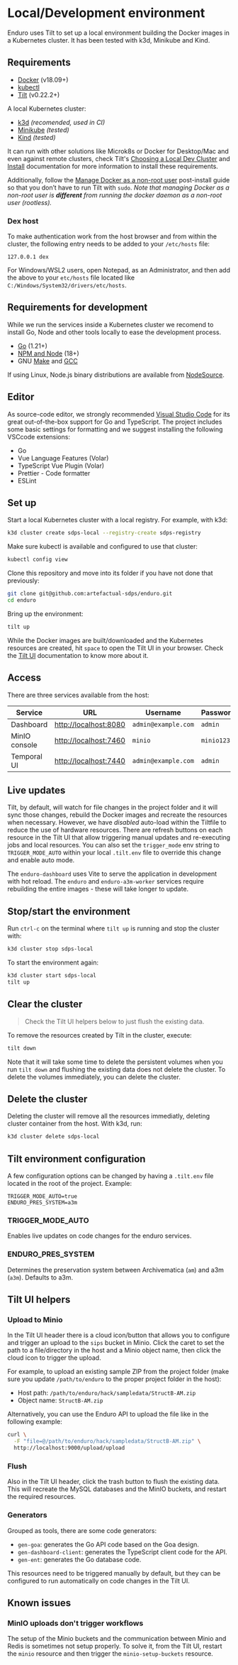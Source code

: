 # Local/Development environment

Enduro uses Tilt to set up a local environment building the Docker images in a
Kubernetes cluster. It has been tested with k3d, Minikube and Kind.

## Requirements

- [Docker] (v18.09+)
- [kubectl]
- [Tilt] (v0.22.2+)

A local Kubernetes cluster:

- [k3d] _(recomended, used in CI)_
- [Minikube] _(tested)_
- [Kind] _(tested)_

It can run with other solutions like Microk8s or Docker for Desktop/Mac and
even against remote clusters, check Tilt's [Choosing a Local Dev Cluster] and
[Install] documentation for more information to install these requirements.

Additionally, follow the [Manage Docker as a non-root user] post-install guide
so that you don’t have to run Tilt with `sudo`. _Note that managing Docker as a
non-root user is **different** from running the docker daemon as a non-root user
(rootless)._

### Dex host

To make authentication work from the host browser and from within the cluster,
the following entry needs to be added to your `/etc/hosts` file:

```text
127.0.0.1 dex
```

For Windows/WSL2 users, open Notepad, as an Administrator, and then add the above
to your `etc/hosts` file located like `C:/Windows/System32/drivers/etc/hosts`.

## Requirements for development

While we run the services inside a Kubernetes cluster we recomend to install
Go, Node and other tools locally to ease the development process.

- [Go] (1.21+)
- [NPM and Node] (18+)
- GNU [Make] and [GCC]

If using Linux, Node.js binary distributions are available from [NodeSource].

## Editor

As source-code editor, we strongly recommended [Visual Studio Code] for its
great out-of-the-box support for Go and TypeScript. The project includes some
basic settings for formatting and we suggest installing the following VSCcode
extensions:

- Go
- Vue Language Features (Volar)
- TypeScript Vue Plugin (Volar)
- Prettier - Code formatter
- ESLint

## Set up

Start a local Kubernetes cluster with a local registry. For example, with k3d:

```bash
k3d cluster create sdps-local --registry-create sdps-registry
```

Make sure kubectl is available and configured to use that cluster:

```bash
kubectl config view
```

Clone this repository and move into its folder if you have not done that
previously:

```bash
git clone git@github.com:artefactual-sdps/enduro.git
cd enduro
```

Bring up the environment:

```bash
tilt up
```

While the Docker images are built/downloaded and the Kubernetes resources are
created, hit `space` to open the Tilt UI in your browser. Check the [Tilt UI]
documentation to know more about it.

## Access

There are three services available from the host:

| Service       | URL                     | Username            | Password   |
| ------------- | ----------------------- | ------------------- | ---------- |
| Dashboard     | <http://localhost:8080> | `admin@example.com` | `admin`    |
| MinIO console | <http://localhost:7460> | `minio`             | `minio123` |
| Temporal UI   | <http://localhost:7440> | `admin@example.com` | `admin`    |

## Live updates

Tilt, by default, will watch for file changes in the project folder and it will
sync those changes, rebuild the Docker images and recreate the resources when
necessary. However, we have _disabled_ auto-load within the Tiltfile to reduce
the use of hardware resources. There are refresh buttons on each resource in the
Tilt UI that allow triggering manual updates and re-executing jobs and local
resources. You can also set the `trigger_mode` env string to `TRIGGER_MODE_AUTO`
within your local `.tilt.env` file to override this change and enable auto mode.

The `enduro-dashboard` uses Vite to serve the application in development
with hot reload. The `enduro` and `enduro-a3m-worker` services require rebuilding
the entire images - these will take longer to update.

## Stop/start the environment

Run `ctrl-c` on the terminal where `tilt up` is running and stop the cluster
with:

```bash
k3d cluster stop sdps-local
```

To start the environment again:

```bash
k3d cluster start sdps-local
tilt up
```

## Clear the cluster

> Check the Tilt UI helpers below to just flush the existing data.

To remove the resources created by Tilt in the cluster, execute:

```bash
tilt down
```

Note that it will take some time to delete the persistent volumes when you
run `tilt down` and flushing the existing data does not delete the cluster.
To delete the volumes immediately, you can delete the cluster.

## Delete the cluster

Deleting the cluster will remove all the resources immediatly, deleting
cluster container from the host. With k3d, run:

```bash
k3d cluster delete sdps-local
```

## Tilt environment configuration

A few configuration options can be changed by having a `.tilt.env` file
located in the root of the project. Example:

```text
TRIGGER_MODE_AUTO=true
ENDURO_PRES_SYSTEM=a3m
```

### TRIGGER_MODE_AUTO

Enables live updates on code changes for the enduro services.

### ENDURO_PRES_SYSTEM

Determines the preservation system between Archivematica (`am`) and a3m
(`a3m`). Defaults to a3m.

## Tilt UI helpers

### Upload to Minio

In the Tilt UI header there is a cloud icon/button that allows you to configure
and trigger an upload to the `sips` bucket in Minio. Click the caret to set the
path to a file/directory in the host and a Minio object name, then click the
cloud icon to trigger the upload.

For example, to upload an existing sample ZIP from the project folder (make
sure you update `/path/to/enduro` to the proper project folder in the host):

- Host path: `/path/to/enduro/hack/sampledata/StructB-AM.zip`
- Object name: `StructB-AM.zip`

Alternatively, you can use the Enduro API to upload the file like in the
following example:

```bash
curl \
  -F "file=@/path/to/enduro/hack/sampledata/StructB-AM.zip" \
  http://localhost:9000/upload/upload
```

### Flush

Also in the Tilt UI header, click the trash button to flush the existing data.
This will recreate the MySQL databases and the MinIO buckets, and restart the
required resources.

### Generators

Grouped as tools, there are some code generators:

- `gen-goa`: generates the Go API code based on the Goa design.
- `gen-dashboard-client`: generates the TypeScript client code for the API.
- `gen-ent`: generates the Go database code.

This resources need to be triggered manually by default, but they can be
configured to run automatically on code changes in the Tilt UI.

## Known issues

### MinIO uploads don't trigger workflows

The setup of the Minio buckets and the communication between Minio and Redis
is sometimes not setup properly. To solve it, from the Tilt UI, restart the
`minio` resource and then trigger the `minio-setup-buckets` resource.

[docker]: https://docs.docker.com/get-docker/
[kubectl]: https://kubernetes.io/docs/tasks/tools/#kubectl
[tilt]: https://docs.tilt.dev/tutorial/1-prerequisites.html#install-tilt
[k3d]: https://k3d.io/v5.4.3/#installation
[minikube]: https://minikube.sigs.k8s.io/docs/start/
[kind]: https://kind.sigs.k8s.io/docs/user/quick-start#installation
[choosing a local dev cluster]: https://docs.tilt.dev/choosing_clusters.html
[install]: https://docs.tilt.dev/install.html
[manage docker as a non-root user]: https://docs.docker.com/engine/install/linux-postinstall/#manage-docker-as-a-non-root-user
[tilt ui]: https://docs.tilt.dev/tutorial/3-tilt-ui.html
[go]: https://go.dev/doc/install
[npm and node]: https://nodejs.org/
[nodesource]: https://github.com/nodesource/distributions
[make]: https://www.gnu.org/software/make/
[gcc]: https://gcc.gnu.org/
[visual studio code]: https://code.visualstudio.com/
